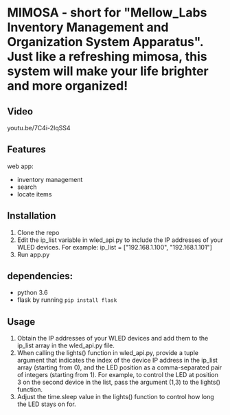# MIMOSA - short for "Mellow_Labs Inventory Management and Organization System Apparatus". Just like a refreshing mimosa, this system will make your life brighter and more organized!

## Video

youtu.be/7C4i-2IqSS4

## Features

web app:

- inventory management
- search
- locate items

## Installation

1. Clone the repo
2. Edit the ip_list variable in wled_api.py to include the IP addresses of your WLED devices. For example: ip_list = ["192.168.1.100", "192.168.1.101"]
3. Run app.py

## dependencies:

- python 3.6
- flask by running `pip install flask`

## Usage

1. Obtain the IP addresses of your WLED devices and add them to the ip_list array in the wled_api.py file.
2. When calling the lights() function in wled_api.py, provide a tuple argument that indicates the index of the device IP address in the ip_list array (starting from 0), and the LED position as a comma-separated pair of integers (starting from 1). For example, to control the LED at position 3 on the second device in the list, pass the argument (1,3) to the lights() function.
3. Adjust the time.sleep value in the lights() function to control how long the LED stays on for.
